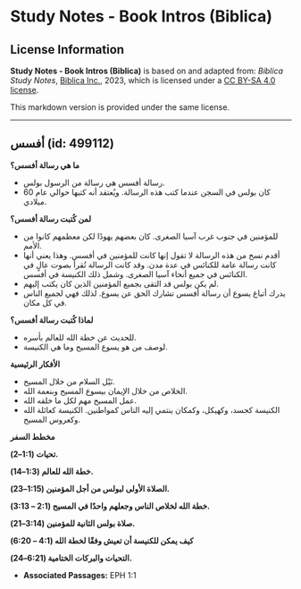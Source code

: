 # Study Notes - Book Intros (Biblica)

## License Information

**Study Notes - Book Intros (Biblica)** is based on and adapted from: _Biblica Study Notes_, [Biblica Inc.](https://www.biblica.com/), 2023, which is licensed under a [CC BY-SA 4.0 license](https://creativecommons.org/licenses/by-sa/4.0/legalcode.en).

This markdown version is provided under the same license.



--------------------------------

## أفسس (id: 499112)

**ما هي رسالة أفسس؟**

* رسالة أفسس هي رسالة من الرسول بولس.
* كان بولس في السجن عندما كتب هذه الرسالة. ويُعتقد أنه كتبها حوالي عام 60 ميلادي.

**لمن كُتبت رسالة أفسس؟**

* للمؤمنين في جنوب غرب آسيا الصغرى. كان بعضهم يهودًا لكن معظمهم كانوا من الأمم.
* أقدم نسخ من هذه الرسالة لا تقول إنها كانت للمؤمنين في أفسس. وهذا يعني أنها كانت رسالة عامة للكنائس في عدة مدن. وقد كانت الرسالة تُقرأ بصوت عالٍ في الكنائس في جميع أنحاء آسيا الصغرى. وشمل ذلك الكنيسة في أفسس.
* لم يكن بولس قد التقى بجميع المؤمنين الذين كان يكتب إليهم.
* يدرك أتباع يسوع أن رسالة أفسس تشارك الحق عن يسوع. لذلك فهي لجميع الناس في كل مكان.

**لماذا كُتبت رسالة أفسس؟**

* للحديث عن خطة الله للعالم بأسره.
* لوصف من هو يسوع المسيح وما هي الكنيسة.

**الأفكار الرئيسية**

* نَيْل السلام من خلال المسيح.
* الخلاص من خلال الإيمان بيسوع المسيح وبنعمة الله.
* عمل المسيح مهم لكل ما خلقه الله.
* الكنيسة كجسد، وكهيكل، وكمكان ينتمي إليه الناس كمواطنين. الكنيسة كعائلة الله وكعروس المسيح.

**مخطط السفر**

**تحيات (1:1–2\).**

**خطة الله للعالم (1:3–14\).**

**الصلاة الأولى لبولس من أجل المؤمنين (1:15–23\).**

**خطة الله لخلاص الناس وجعلهم واحدًا في المسيح (2:1 – 3:13\).**

**صلاة بولس الثانية للمؤمنين (3:14–21\).**

**كيف يمكن للكنيسة أن تعيش وفقًا لخطة الله (4:1 – 6:20\)**

**التحيات والبركات الختامية (6:21–24\).**

* **Associated Passages:** EPH 1:1

